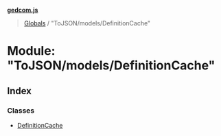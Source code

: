 **[gedcom.js](../README.md)**

> [Globals](../globals.md) / "ToJSON/models/DefinitionCache"

# Module: "ToJSON/models/DefinitionCache"

## Index

### Classes

* [DefinitionCache](../classes/_tojson_models_definitioncache_.definitioncache.md)
